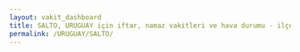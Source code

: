 ```yaml
---
layout: vakit_dashboard
title: SALTO, URUGUAY için iftar, namaz vakitleri ve hava durumu - ilçe/eyalet seç
permalink: /URUGUAY/SALTO/
---
```


<script type="text/javascript">
  var GLOBAL_COUNTRY = 'URUGUAY';
  var GLOBAL_CITY = 'SALTO';
  var GLOBAL_STATE = '';
  var lat = 72;
  var lon = 21;
</script>
